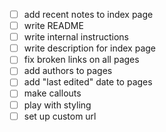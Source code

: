 - [ ] add recent notes to index page
- [ ] write README
- [ ] write internal instructions
- [ ] write description for index page
- [ ] fix broken links on all pages
- [ ] add authors to pages
- [ ] add "last edited" date to pages
- [ ] make callouts
- [ ] play with styling
- [ ] set up custom url